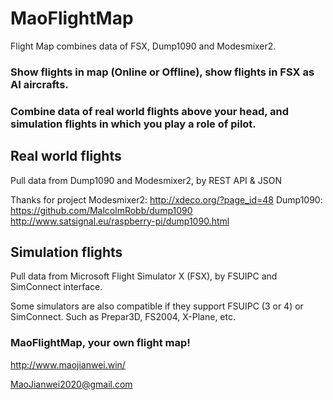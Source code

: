 # MaoFlightMap
Flight Map combines data of FSX, Dump1090 and Modesmixer2.

### Show flights in map (Online or Offline), show flights in FSX as AI aircrafts.
### Combine data of real world flights above your head, and simulation flights in which you play a role of pilot.

## Real world flights

Pull data from Dump1090 and Modesmixer2, by REST API & JSON

Thanks for project
Modesmixer2:  http://xdeco.org/?page_id=48
Dump1090:     https://github.com/MalcolmRobb/dump1090
              http://www.satsignal.eu/raspberry-pi/dump1090.html

## Simulation flights

Pull data from Microsoft Flight Simulator X (FSX), by FSUIPC and SimConnect interface.

Some simulators are also compatible if they support FSUIPC (3 or 4) or SimConnect. Such as Prepar3D, FS2004, X-Plane, etc.


### MaoFlightMap, your own flight map!

http://www.maojianwei.win/

MaoJianwei2020@gmail.com

